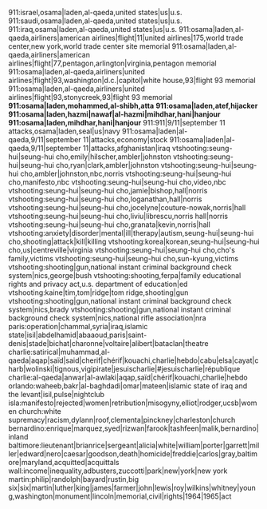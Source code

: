 911:israel,osama|laden,al-qaeda,united states|us|u.s.
911:saudi,osama|laden,al-qaeda,united states|us|u.s.
911:iraq,osama|laden,al-qaeda,united states|us|u.s.
911:osama|laden,al-qaeda,airliners|american airlines|flight|11|united airlines|175,world trade center,new york,world trade center site memorial
911:osama|laden,al-qaeda,airliners|american airlines|flight|77,pentagon,arlington|virginia,pentagon memorial
911:osama|laden,al-qaeda,airliners|united airlines|flight|93,washington|d.c.|capitol|white house,93|flight 93 memorial
911:osama|laden,al-qaeda,airliners|united airlines|flight|93,stonycreek,93|flight 93 memorial
**911:osama|laden,mohammed,al-shibh,atta**
**911:osama|laden,atef,hijacker**
**911:osama|laden,hazmi|nawaf|al-hazmi|mihdhar,hani|hanjour**
**911:osama|laden,mihdhar,hani|hanjour**
911:911|9/11|september 11 attacks,osama|laden,seal|us|navy
911:osama|laden|al-qaeda,9/11|september 11|attacks,economy|stock
911:osama|laden|al-qaeda,9/11|september 11|attacks,afghanistan|iraq
vtshooting:seung-hui|seung-hui cho,emily|hilscher,ambler|johnston
vtshooting:seung-hui|seung-hui cho,ryan|clark,ambler|johnston
vtshooting:seung-hui|seung-hui cho,ambler|johnston,nbc,norris
vtshooting:seung-hui|seung-hui cho,manifesto,nbc
vtshooting:seung-hui|seung-hui cho,video,nbc
vtshooting:seung-hui|seung-hui cho,jamie|bishop,hall|norris
vtshooting:seung-hui|seung-hui cho,loganathan,hall|norris
vtshooting:seung-hui|seung-hui cho,jocelyne|couture-nowak,norris|hall
vtshooting:seung-hui|seung-hui cho,liviu|librescu,norris hall|norris
vtshooting:seung-hui|seung-hui cho,granata|kevin,norris|hall
vtshooting:anxiety|disorder|mental|ill|therapy|autism,seung-hui|seung-hui cho,shooting|attack|kill|killing
vtshooting:korea|korean,seung-hui|seung-hui cho,us|centreville|virginia
vtshooting:seung-hui|seung-hui cho,cho's family,victims
vtshooting:seung-hui|seung-hui cho,sun-kyung,victims
vtshooting:shooting|gun,national instant criminal background check system|nics,george|bush
vtshooting:shooting,ferpa|family educational rights and privacy act,u.s. department of education|ed
vtshooting:kaine|tim,tom|ridge|tom ridge,shooting|gun
vtshooting:shooting|gun,national instant criminal background check system|nics,brady
vtshooting:shooting|gun,national instant criminal background check system|nics,national rifle association|nra
paris:operation|chammal,syria|iraq,islamic state|isil|abdelhamid|abaaoud,paris|saint-denis|stade|bichat|charonne|voltaire|alibert|bataclan|theatre
charlie:satirical|muhammad,al-qaeda|aqap|saïd|said|cherif|chérif|kouachi,charlie|hebdo|cabu|elsa|cayat|charb|wolinski|tignous,vigipirate|jesuischarlie|#jesuischarlie|république
charlie:al-qaeda|anwar|al-awlaki|aqap,saïd|chérif|kouachi,charlie|hebdo
orlando:waheeb,bakr|al-baghdadi|omar|mateen|islamic state of iraq and the levant|isil,pulse|nightclub
isla:manifesto|rejected|women|retribution|misogyny,elliot|rodger,ucsb|women
church:white supremacy|racism,dylann|roof,clementa|pinckney|charleston|church
bernardino:enrique|marquez,syed|rizwan|farook|tashfeen|malik,bernardino|inland
baltimore:lieutenant|brianrice|sergeant|alicia|white|william|porter|garrett|miller|edward|nero|caesar|goodson,death|homicide|freddie|carlos|gray,baltimore|maryland,acquitted|acquittals
wall:income|inequality,adbusters,zuccotti|park|new|york|new york
martin:philip|randolph|bayard|rustin,big six|six|martin|luther|king|james|farmer|john|lewis|roy|wilkins|whitney|young,washington|monument|lincoln|memorial,civil|rights|1964|1965|act
